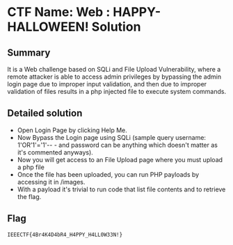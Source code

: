 # CTF Name: Web : HAPPY-HALLOWEEN! Solution

## Summary
It is a Web challenge based on SQLi and File Upload Vulnerability, where a remote attacker is able to access admin privileges by bypassing the admin login page due to improper input validation, and then due to improper validation of files results in a php injected file to execute system commands.

## Detailed solution

-  Open Login Page by clicking Help Me.
-  Now Bypass the Login page using SQLi (sample query username: 1'OR'1'='1'-- - and password can be anything which doesn't matter as it's commented anyways).
-  Now you will get access to an File Upload page where you must upload a php file
-  Once the file has been uploaded, you can run PHP payloads by accessing it in /images.
-  With a payload it's trivial to run code that list file contents and to retrieve the flag.

## Flag
```
IEEECTF{4Br4K4D4bR4_H4PPY_H4LL0W33N!}
```
